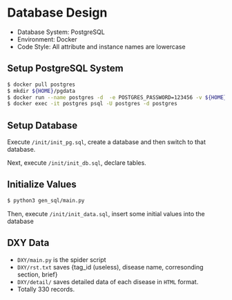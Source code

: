 # Database Design

*   Database System: PostgreSQL
*   Environment: Docker
*   Code Style: All attribute and instance names are lowercase

## Setup PostgreSQL System

```bash
$ docker pull postgres
$ mkdir ${HOME}/pgdata
$ docker run --name postgres -d  -e POSTGRES_PASSWORD=123456 -v ${HOME}/pgdata/:/var/lib/postgresql/data -p 5432:5432 postgres
$ docker exec -it postgres psql -U postgres -d postgres
```

## Setup Database

Execute `/init/init_pg.sql`, create a database and then switch to that database.

Next, execute `/init/init_db.sql`, declare tables.

## Initialize Values

```bash
$ python3 gen_sql/main.py
```

Then, execute `/init/init_data.sql`, insert some initial values into the database

## DXY Data

* `DXY/main.py` is the spider script
* `DXY/rst.txt` saves {tag_id (useless), disease name, corresonding section, brief}
* `DXY/detail/` saves detailed data of each disease in `HTML` format. 
* Totally 330 records.